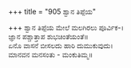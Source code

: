 +++
title = "905 ಶ್ವಾನ ತಿಪ್ಪೆಯ"

+++
ಶ್ವಾನ ತಿಪ್ಪೆಯ ಮೇಲೆ ಮಲಗಿರಲು ಪೂರ್ವಿಕ-।  
ಜ್ಞಾನ ಪಶ್ಚಾತ್ತಾಪ ಶುಭಚಿಂತೆಯಂತೆ॥  
ಏನೊ ವಾಸನೆ ಬೀಸಲದು ಹಾರಿ ದುಮುಕುವುದು।  
ಮಾನವನ ಮನಸಂತು - ಮಂಕುತಿಮ್ಮ॥  
